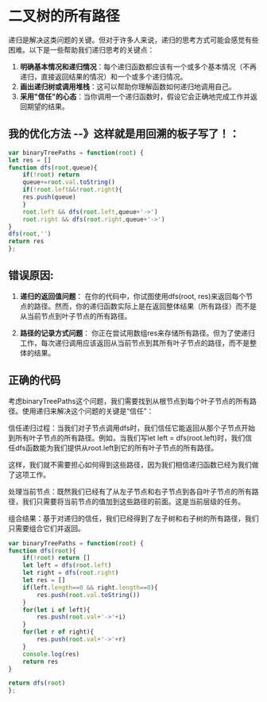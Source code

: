 # 二叉树的所有路径

递归是解决这类问题的关键。但对于许多人来说，递归的思考方式可能会感觉有些困难。以下是一些帮助我们递归思考的关键点：

1. **明确基本情况和递归情况**：每个递归函数都应该有一个或多个基本情况（不再递归，直接返回结果的情况）和一个或多个递归情况。
2. **画出递归树或调用堆栈**：这可以帮助你理解函数如何递归地调用自己。
3. **采用"信任"的心态**：当你调用一个递归函数时，假设它会正确地完成工作并返回期望的结果。

##   我的优化方法 --》这样就是用回溯的板子写了！：

```javascript
var binaryTreePaths = function(root) {
let res = []
function dfs(root,queue){
    if(!root) return
    queue+=root.val.toString()
    if(!root.left&&!root.right){
    res.push(queue)
    }
    root.left && dfs(root.left,queue+'->')
    root.right && dfs(root.right,queue+'->')
}
dfs(root,'')
return res
};
```
## 错误原因:
1. **递归的返回值问题**：
在你的代码中，你试图使用dfs(root, res)来返回每个节点的路径。然而，你的递归函数实际上是在返回整体结果（所有路径）而不是从当前节点到叶子节点的所有路径。

2. **路径的记录方式问题**：
你正在尝试用数组res来存储所有路径。但为了使递归工作，每次递归调用应该返回从当前节点到其所有叶子节点的路径，而不是整体的结果。

## 正确的代码

考虑binaryTreePaths这个问题，我们需要找到从根节点到每个叶子节点的所有路径。使用递归来解决这个问题的关键是“信任”：

信任递归过程：当我们对子节点调用dfs时，我们信任它能返回从那个子节点开始到所有叶子节点的所有路径。例如，当我们写let left = dfs(root.left)时，我们信任dfs函数能为我们提供从root.left到它的所有叶子节点的所有路径。

这样，我们就不需要担心如何得到这些路径，因为我们相信递归函数已经为我们做了这项工作。

处理当前节点：既然我们已经有了从左子节点和右子节点到各自叶子节点的所有路径，我们只需要将当前节点的值加到这些路径的前面。这是当前层级的任务。

组合结果：基于对递归的信任，我们已经得到了左子树和右子树的所有路径，我们只需要组合它们并返回。

```javascript
var binaryTreePaths = function(root) {
function dfs(root){
    if(!root) return []
    let left = dfs(root.left)
    let right = dfs(root.right)
    let res = []
    if(left.length==0 && right.length==0){
        res.push(root.val.toString())
    }
    for(let i of left){
        res.push(root.val+'->'+i)
    }
    for(let r of right){
        res.push(root.val+'->'+r)
    }
    console.log(res)
    return res
}

return dfs(root)
};

```
